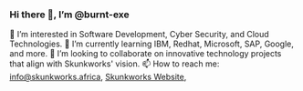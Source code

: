 ### Hi there 👋, I’m @burnt-exe
👀 I’m interested in Software Development, Cyber Security, and Cloud Technologies.
🌱 I’m currently learning IBM, Redhat, Microsoft, SAP, Google, and more.
💞️ I’m looking to collaborate on innovative technology projects that align with Skunkworks' vision.
📫 How to reach me: [info@skunkworks.africa](mailto:info@skunkworks.africa), [Skunkworks Website](www.skunkworks.africa), 

